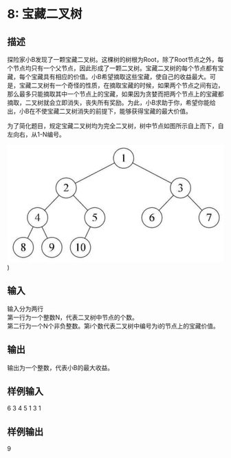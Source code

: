 # 8: 宝藏二叉树

## 描述

探险家小B发现了一颗宝藏二叉树。这棵树的树根为Root，除了Root节点之外，每个节点均只有一个父节点，因此形成了一颗二叉树。宝藏二叉树的每个节点都有宝藏，每个宝藏具有相应的价值。小B希望摘取这些宝藏，使自己的收益最大。可是，宝藏二叉树有一个奇怪的性质，在摘取宝藏的时候，如果两个节点之间有边，那么最多只能摘取其中一个节点上的宝藏，如果因为贪婪而把两个节点上的宝藏都摘取，二叉树就会立即消失，丧失所有奖励。为此，小B求助于你，希望你能给出，小B在不使宝藏二叉树消失的前提下，能够获得宝藏的最大价值。

为了简化题目，规定宝藏二叉树均为完全二叉树，树中节点如图所示自上而下，自左向右，从1-N编号。

![二叉树](./images/tree.png "二叉树"))

## 输入

输入分为两行  
第一行为一个整数N，代表二叉树中节点的个数。  
第二行为一个N个非负整数。第i个数代表二叉树中编号为i的节点上的宝藏价值。

## 输出

输出为一个整数，代表小B的最大收益。

## 样例输入
6
3 4 5 1 3 1

## 样例输出

9